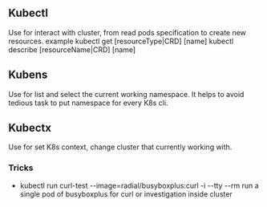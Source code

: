 <!-- Move to blog -->
## Kubectl
Use for interact with cluster, from read pods specification to create new resources.
example
kubectl get [resourceType|CRD] [name]
kubectl describe [resourceName|CRD] [name]

## Kubens
Use for list and select the current working namespace. It helps to avoid tedious task to put namespace for every K8s cli.

## Kubectx
Use for set K8s context, change cluster that currently working with.

### Tricks
- kubectl run curl-test --image=radial/busyboxplus:curl -i --tty --rm
  run a single pod of busyboxplus for curl or investigation inside cluster